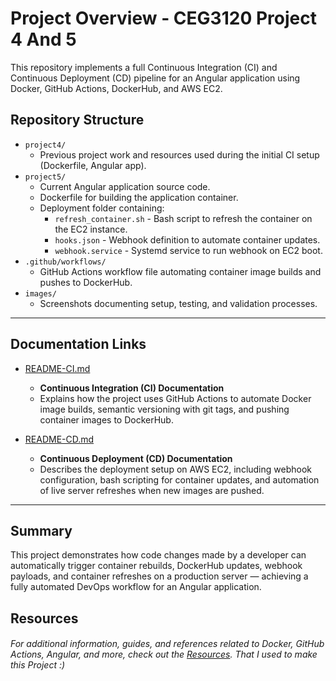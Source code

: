 # Project Overview - CEG3120 Project 4 And 5

This repository implements a full Continuous Integration (CI) and Continuous Deployment (CD) pipeline for an Angular application using Docker, GitHub Actions, DockerHub, and AWS EC2.

## Repository Structure

- `project4/`  
  - Previous project work and resources used during the initial CI setup (Dockerfile, Angular app).
- `project5/`  
  - Current Angular application source code.
  - Dockerfile for building the application container.
  - Deployment folder containing:
    - `refresh_container.sh` - Bash script to refresh the container on the EC2 instance.
    - `hooks.json` - Webhook definition to automate container updates.
    - `webhook.service` - Systemd service to run webhook on EC2 boot.
- `.github/workflows/`  
  - GitHub Actions workflow file automating container image builds and pushes to DockerHub.
- `images/`  
  - Screenshots documenting setup, testing, and validation processes.

---

## Documentation Links

- [README-CI.md](https://github.com/WSU-kduncan/ceg3120-cicd-Jakecuso/blob/main/project4/README.MD)
  - **Continuous Integration (CI) Documentation**  
  - Explains how the project uses GitHub Actions to automate Docker image builds, semantic versioning with git tags, and pushing container images to DockerHub.

- [README-CD.md](https://github.com/WSU-kduncan/ceg3120-cicd-Jakecuso/blob/main/project5/README.md)
  - **Continuous Deployment (CD) Documentation**  
  - Describes the deployment setup on AWS EC2, including webhook configuration, bash scripting for container updates, and automation of live server refreshes when new images are pushed.

---

## Summary

This project demonstrates how code changes made by a developer can automatically trigger container rebuilds, DockerHub updates, webhook payloads, and container refreshes on a production server — achieving a fully automated DevOps workflow for an Angular application.

## **Resources**
###### For additional information, guides, and references related to Docker, GitHub Actions, Angular, and more, check out the [Resources](README-RESOURCES.md). That I used to make this Project :)
